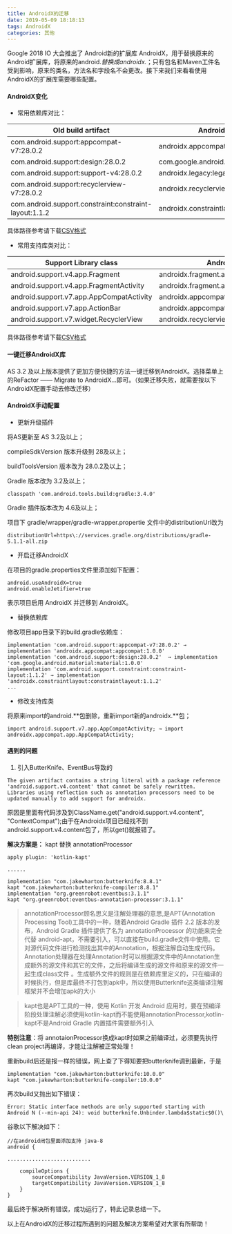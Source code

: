 ```yaml
---
title: AndroidX的迁移
date: 2019-05-09 18:18:13
tags: AndroidX
categories: 其他
---
```


Google 2018 IO 大会推出了 Android新的扩展库 AndroidX，用于替换原来的 Android扩展库，将原来的android.*替换成androidx.*；只有包名和Maven工件名受到影响，原来的类名，方法名和字段名不会更改。接下来我们来看看使用AndroidX的扩展库需要哪些配置。

#### AndroidX变化

- 常用依赖库对比：

Old build artifact | AndroidX build artifact
---|---
com.android.support:appcompat-v7:28.0.2 | androidx.appcompat:appcompat:1.0.0
com.android.support:design:28.0.2 | com.google.android.material:material:1.0.0
com.android.support:support-v4:28.0.2|	androidx.legacy:legacy-support-v4:1.0.0
com.android.support:recyclerview-v7:28.0.2|	androidx.recyclerview:recyclerview:1.0.0
com.android.support.constraint:constraint-layout:1.1.2|	androidx.constraintlayout:constraintlayout:1.1.2

具体路径参考请下载[CSV格式](https://developer.android.google.cn/topic/libraries/support-library/downloads/androidx-artifact-mapping.csv)

- 常用支持库类对比：


Support Library class | AndroidX class
---|---
android.support.v4.app.Fragment | androidx.fragment.app.Fragment
android.support.v4.app.FragmentActivity | androidx.fragment.app.FragmentActivity
android.support.v7.app.AppCompatActivity | androidx.appcompat.app.AppCompatActivity
android.support.v7.app.ActionBar | androidx.appcompat.app.ActionBar
android.support.v7.widget.RecyclerView|androidx.recyclerview.widget.RecyclerView


具体路径参考请下载[CSV格式](https://developer.android.google.cn/topic/libraries/support-library/downloads/androidx-class-mapping.csv)
<!-- more -->
#### 一键迁移AndroidX库

AS 3.2 及以上版本提供了更加方便快捷的方法一键迁移到AndroidX。选择菜单上的ReFactor —— Migrate to AndroidX...即可。（如果迁移失败，就需要按以下AndroidX配置手动去修改迁移）

#### AndroidX手动配置

- 更新升级插件

将AS更新至 AS 3.2及以上；

compileSdkVersion 版本升级到 28及以上；

buildToolsVersion 版本改为 28.0.2及以上；

Gradle 版本改为 3.2及以上；
```
classpath 'com.android.tools.build:gradle:3.4.0'
```

Gradle 插件版本改为 4.6及以上；

项目下 gradle/wrapper/gradle-wrapper.propertie 文件中的distributionUrl改为

```
distributionUrl=https\://services.gradle.org/distributions/gradle-5.1.1-all.zip
```


- 开启迁移AndroidX

在项目的gradle.properties文件里添加如下配置：

```
android.useAndroidX=true
android.enableJetifier=true
```
表示项目启用 AndroidX 并迁移到 AndroidX。

- 替换依赖库

修改项目app目录下的build.gradle依赖库：

```
implementation 'com.android.support:appcompat-v7:28.0.2' → implementation 'androidx.appcompat:appcompat:1.0.0'
implementation 'com.android.support:design:28.0.2'  → implementation 'com.google.android.material:material:1.0.0'
implementation 'com.android.support.constraint:constraint-layout:1.1.2' → implementation 'androidx.constraintlayout:constraintlayout:1.1.2'
...
```
- 修改支持库类

将原来import的android.**包删除，重新import新的androidx.**包；

```
import android.support.v7.app.AppCompatActivity; → import androidx.appcompat.app.AppCompatActivity;
```

#### 遇到的问题

1. 引入ButterKnife、EventBus导致的
 
```
The given artifact contains a string literal with a package reference 'android.support.v4.content' that cannot be safely rewritten. Libraries using reflection such as annotation processors need to be updated manually to add support for androidx.
```
原因是里面有代码涉及到ClassName.get("android.support.v4.content", "ContextCompat");由于在Androidx项目已经找不到android.support.v4.content包了，所以get()就报错了。

**解决方案是：**
kapt 替换 annotationProcessor
```
apply plugin: 'kotlin-kapt'

......

implementation "com.jakewharton:butterknife:8.8.1"
kapt "com.jakewharton:butterknife-compiler:8.8.1"
implementation "org.greenrobot:eventbus:3.1.1"
kapt "org.greenrobot:eventbus-annotation-processor:3.1.1"
```
> annotationProcessor顾名思义是注解处理器的意思,是APT(Annotation Processing Tool)工具中的一种，随着Android Gradle 插件 2.2 版本的发布，Android Gradle 插件提供了名为 annotationProcessor 的功能来完全代替 android-apt，不需要引入，可以直接在build.gradle文件中使用。它对源代码文件进行检测找出其中的Annotation，根据注解自动生成代码。 Annotation处理器在处理Annotation时可以根据源文件中的Annotation生成额外的源文件和其它的文件，之后将编译生成的源文件和原来的源文件一起生成class文件
。生成额外文件的规则是在依赖库里定义的，只在编译的时候执行，但是库最终不打包到apk中，所以使用Butterknife这类编译注解框架并不会增加apk的大小

> kapt也是APT工具的一种，使用 Kotlin 开发 Android 应用时，要在预编译阶段处理注解必须使用kotlin-kapt而不能使用annotationProcessor,kotlin-kapt不是Android Gradle 内置插件需要额外引入

**特别注意**：将 annotaionProcessor换成kapt时如果之前编译过，必须要先执行clean project再编译，才能让注解被正常处理！

重新build后还是报一样的错误，网上查了下得知要把butterknife调到最新，于是

```
implementation "com.jakewharton:butterknife:10.0.0"
kapt "com.jakewharton:butterknife-compiler:10.0.0"
```
再次build又抛出如下错误：

```
Error: Static interface methods are only supported starting with Android N (--min-api 24): void butterknife.Unbinder.lambda$static$0()\
```
谷歌以下解决如下：

```
//在android闭包里面添加支持 java-8
android {

...........................

    compileOptions {
        sourceCompatibility JavaVersion.VERSION_1_8
        targetCompatibility JavaVersion.VERSION_1_8
    }
}
```
最后终于解决所有错误，成功运行了，特此记录总结一下。

以上在AndroidX的迁移过程所遇到的问题及解决方案希望对大家有所帮助！